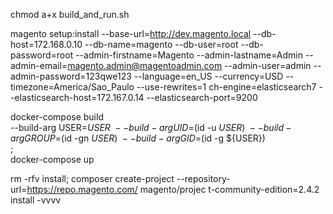 chmod a+x build_and_run.sh

magento setup:install --base-url=http://dev.magento.local --db-host=172.168.0.10 --db-name=magento --db-user=root --db-password=root --admin-firstname=Magento --admin-lastname=Admin --admin-email=magento.admin@magentoadmin.com --admin-user=admin --admin-password=123qwe123 --language=en_US --currency=USD --timezone=America/Sao_Paulo --use-rewrites=1 ch-engine=elasticsearch7 --elasticsearch-host=172.167.0.14 --elasticsearch-port=9200

docker-compose build \
    --build-arg USER=$USER \
    --build-arg UID=$(id -u ${USER}) \
    --build-arg GROUP=$(id -gn ${USER}) \
    --build-arg GID=$(id -g ${USER}) \
    ; \
 docker-compose up

 rm -rfv install; composer create-project --repository-url=https://repo.magento.com/ magento/projec
t-community-edition=2.4.2 install -vvvv